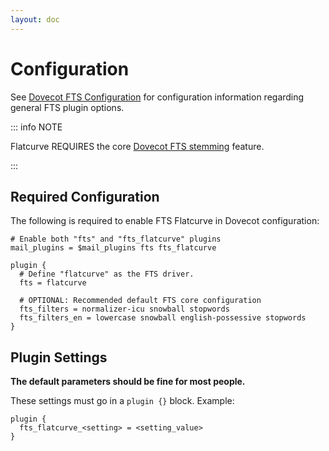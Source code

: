 ```yaml
---
layout: doc
---
```


<script setup>
import ConfigurationComponent from './components/ConfigurationComponent.vue'
</script>

# Configuration

See [Dovecot FTS Configuration](https://doc.dovecot.org/configuration_manual/fts/) for configuration information regarding general FTS plugin options.

::: info NOTE

Flatcurve REQUIRES the core [Dovecot FTS stemming](https://doc.dovecot.org/configuration_manual/fts/tokenization/) feature.

:::

## Required Configuration

The following is required to enable FTS Flatcurve in Dovecot configuration:

```
# Enable both "fts" and "fts_flatcurve" plugins
mail_plugins = $mail_plugins fts fts_flatcurve

plugin {
  # Define "flatcurve" as the FTS driver.
  fts = flatcurve

  # OPTIONAL: Recommended default FTS core configuration
  fts_filters = normalizer-icu snowball stopwords
  fts_filters_en = lowercase snowball english-possessive stopwords
}
```

## Plugin Settings

**The default parameters should be fine for most people.**

These settings must go in a `plugin {}` block.  Example:

```
plugin {
  fts_flatcurve_<setting> = <setting_value>
}
```

<ConfigurationComponent />
